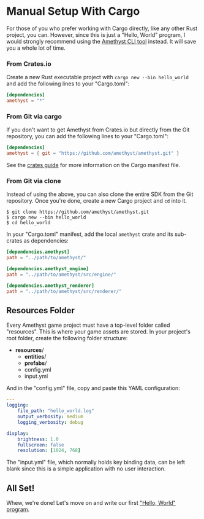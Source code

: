 # Manual Setup With Cargo

For those of you who prefer working with Cargo directly, like any other Rust
project, you can. However, since this is just a "Hello, World" program, I would
strongly recommend using the [Amethyst CLI tool][as] instead. It will save you
a whole lot of time.

[as]: ./getting_started/automatic_setup.html

### From Crates.io

Create a new Rust executable project with `cargo new --bin hello_world` and add
the following lines to your "Cargo.toml":

```toml
[dependencies]
amethyst = "*"
```
### From Git via cargo

If you don't want to get Amethyst from Crates.io but directly from the
Git repository, you can add the following lines to your "Cargo.toml":

```toml
[dependencies]
amethyst = { git = "https://github.com/amethyst/amethyst.git" }
```

See the [crates guide][crg] for more information on the Cargo manifest file.

[crg]: http://doc.crates.io/specifying-dependencies.html#specifying-dependencies-from-git-repositories

### From Git via clone

Instead of using the above, you can also clone the entire SDK from the 
Git repository. Once you're done, create a new Cargo project and `cd` into it.

```
$ git clone https://github.com/amethyst/amethyst.git
$ cargo new --bin hello_world
$ cd hello_world
```

In your "Cargo.toml" manifest, add the local `amethyst` crate and its sub-crates
as dependencies:

```toml
[dependencies.amethyst]
path = "../path/to/amethyst/"

[dependencies.amethyst_engine]
path = "../path/to/amethyst/src/engine/"

[dependencies.amethyst_renderer]
path = "../path/to/amethyst/src/renderer/"
```

## Resources Folder

Every Amethyst game project must have a top-level folder called "resources".
This is where your game assets are stored. In your project's root folder, create
the following folder structure:

* **resources**/
  * **entities**/
  * **prefabs**/
  * config.yml
  * input.yml

And in the "config.yml" file, copy and paste this YAML configuration:

```yaml
---
logging:
    file_path: "hello_world.log"
    output_verbosity: medium
    logging_verbosity: debug 

display:
    brightness: 1.0
    fullscreen: false
    resolution: [1024, 768]
```

The "input.yml" file, which normally holds key binding data, can be left blank
since this is a simple application with no user interaction.

## All Set!

Whew, we're done! Let's move on and write our first
["Hello, World" program][hw].

[hw]: ./getting_started/hello_world.html
